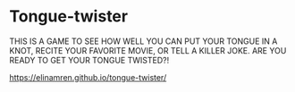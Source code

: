# Tongue-twister

THIS IS A GAME TO SEE HOW WELL YOU CAN PUT YOUR TONGUE IN A KNOT, 
RECITE YOUR FAVORITE MOVIE, OR TELL A KILLER JOKE. ARE YOU READY TO GET YOUR TONGUE TWISTED?!

https://elinamren.github.io/tongue-twister/

